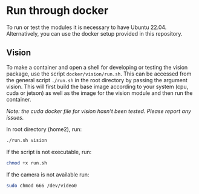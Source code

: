 # Run through docker
To run or test the modules it is necessary to have Ubuntu 22.04. Alternatively, you can use the docker setup provided in this repository.

## Vision
To make a container and open a shell for developing or testing the vision package, use the script `docker/vision/run.sh`. This can be accessed from the general script `./run.sh` in the root directory by passing the argument vision. This will first build the base image according to your system (cpu, cuda or jetson) as well as the image for the vision module and then run the container.

*Note: the cuda docker file for vision hasn't been tested. Please report any issues.*

In root directory (home2), run:
```bash
./run.sh vision
```

If the script is not executable, run:
```bash
chmod +x run.sh
```

If the camera is not available run:
```bash
sudo chmod 666 /dev/video0
```